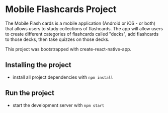 # Mobile Flashcards Project

The Mobile Flash cards is a mobile application (Android or iOS - or both) 
that allows users to study collections of flashcards. The app will allow 
users to create different categories of flashcards called "decks", add 
flashcards to those decks, then take quizzes on those decks.

This project was bootstrapped with create-react-native-app.

## Installing the project
* install all project dependencies with `npm install`

## Run the project
* start the development server with `npm start`
